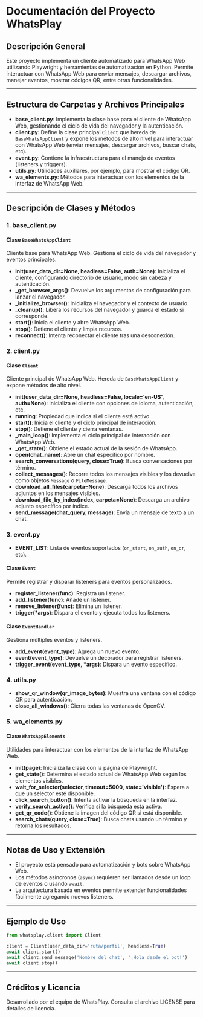 # Documentación del Proyecto WhatsPlay

## Descripción General
Este proyecto implementa un cliente automatizado para WhatsApp Web utilizando Playwright y herramientas de automatización en Python. Permite interactuar con WhatsApp Web para enviar mensajes, descargar archivos, manejar eventos, mostrar códigos QR, entre otras funcionalidades.

---

## Estructura de Carpetas y Archivos Principales

- **base_client.py**: Implementa la clase base para el cliente de WhatsApp Web, gestionando el ciclo de vida del navegador y la autenticación.
- **client.py**: Define la clase principal `Client` que hereda de `BaseWhatsAppClient` y expone los métodos de alto nivel para interactuar con WhatsApp Web (enviar mensajes, descargar archivos, buscar chats, etc).
- **event.py**: Contiene la infraestructura para el manejo de eventos (listeners y triggers).
- **utils.py**: Utilidades auxiliares, por ejemplo, para mostrar el código QR.
- **wa_elements.py**: Métodos para interactuar con los elementos de la interfaz de WhatsApp Web.

---

## Descripción de Clases y Métodos

### 1. base_client.py

#### Clase `BaseWhatsAppClient`
Cliente base para WhatsApp Web. Gestiona el ciclo de vida del navegador y eventos principales.

- **__init__(user_data_dir=None, headless=False, auth=None)**: Inicializa el cliente, configurando directorio de usuario, modo sin cabeza y autenticación.
- **_get_browser_args()**: Devuelve los argumentos de configuración para lanzar el navegador.
- **_initialize_browser()**: Inicializa el navegador y el contexto de usuario.
- **_cleanup()**: Libera los recursos del navegador y guarda el estado si corresponde.
- **start()**: Inicia el cliente y abre WhatsApp Web.
- **stop()**: Detiene el cliente y limpia recursos.
- **reconnect()**: Intenta reconectar el cliente tras una desconexión.

### 2. client.py

#### Clase `Client`
Cliente principal de WhatsApp Web. Hereda de `BaseWhatsAppClient` y expone métodos de alto nivel.

- **__init__(user_data_dir=None, headless=False, locale='en-US', auth=None)**: Inicializa el cliente con opciones de idioma, autenticación, etc.
- **running**: Propiedad que indica si el cliente está activo.
- **start()**: Inicia el cliente y el ciclo principal de interacción.
- **stop()**: Detiene el cliente y cierra ventanas.
- **_main_loop()**: Implementa el ciclo principal de interacción con WhatsApp Web.
- **_get_state()**: Obtiene el estado actual de la sesión de WhatsApp.
- **open(chat_name)**: Abre un chat específico por nombre.
- **search_conversations(query, close=True)**: Busca conversaciones por término.
- **collect_messages()**: Recorre todos los mensajes visibles y los devuelve como objetos `Message` o `FileMessage`.
- **download_all_files(carpeta=None)**: Descarga todos los archivos adjuntos en los mensajes visibles.
- **download_file_by_index(index, carpeta=None)**: Descarga un archivo adjunto específico por índice.
- **send_message(chat_query, message)**: Envía un mensaje de texto a un chat.

### 3. event.py

- **EVENT_LIST**: Lista de eventos soportados (`on_start`, `on_auth`, `on_qr`, etc).

#### Clase `Event`
Permite registrar y disparar listeners para eventos personalizados.
- **register_listener(func)**: Registra un listener.
- **add_listener(func)**: Añade un listener.
- **remove_listener(func)**: Elimina un listener.
- **trigger(*args)**: Dispara el evento y ejecuta todos los listeners.

#### Clase `EventHandler`
Gestiona múltiples eventos y listeners.
- **add_event(event_type)**: Agrega un nuevo evento.
- **event(event_type)**: Devuelve un decorador para registrar listeners.
- **trigger_event(event_type, *args)**: Dispara un evento específico.

### 4. utils.py

- **show_qr_window(qr_image_bytes)**: Muestra una ventana con el código QR para autenticación.
- **close_all_windows()**: Cierra todas las ventanas de OpenCV.

### 5. wa_elements.py

#### Clase `WhatsAppElements`
Utilidades para interactuar con los elementos de la interfaz de WhatsApp Web.
- **__init__(page)**: Inicializa la clase con la página de Playwright.
- **get_state()**: Determina el estado actual de WhatsApp Web según los elementos visibles.
- **wait_for_selector(selector, timeout=5000, state='visible')**: Espera a que un selector esté disponible.
- **click_search_button()**: Intenta activar la búsqueda en la interfaz.
- **verify_search_active()**: Verifica si la búsqueda está activa.
- **get_qr_code()**: Obtiene la imagen del código QR si está disponible.
- **search_chats(query, close=True)**: Busca chats usando un término y retorna los resultados.

---

## Notas de Uso y Extensión
- El proyecto está pensado para automatización y bots sobre WhatsApp Web.
- Los métodos asíncronos (`async`) requieren ser llamados desde un loop de eventos o usando `await`.
- La arquitectura basada en eventos permite extender funcionalidades fácilmente agregando nuevos listeners.

---

## Ejemplo de Uso
```python
from whatsplay.client import Client

client = Client(user_data_dir='ruta/perfil', headless=True)
await client.start()
await client.send_message('Nombre del chat', '¡Hola desde el bot!')
await client.stop()
```

---

## Créditos y Licencia
Desarrollado por el equipo de WhatsPlay. Consulta el archivo LICENSE para detalles de licencia.
